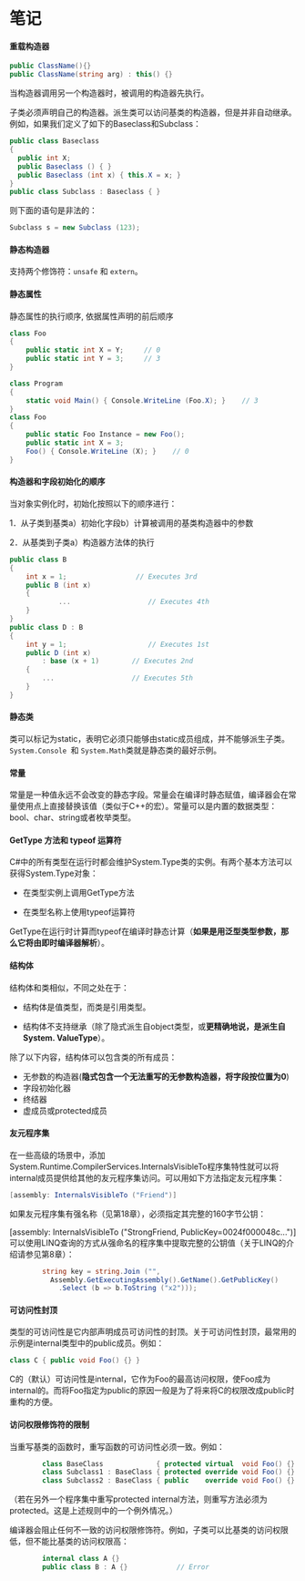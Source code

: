 # 笔记

#### 重载构造器

```C#
public ClassName(){}
public ClassName(string arg) : this() {}
```

当构造器调用另一个构造器时，被调用的构造器先执行。

子类必须声明自己的构造器。派生类可以访问基类的构造器，但是并非自动继承。例如，如果我们定义了如下的Baseclass和Subclass：

```C#
public class Baseclass
{
  public int X;
  public Baseclass () { }
  public Baseclass (int x) { this.X = x; }
}
public class Subclass : Baseclass { }
```

则下面的语句是非法的：

```C#
Subclass s = new Subclass (123);
```

#### 静态构造器

支持两个修饰符：`unsafe` 和  `extern`。

#### 静态属性

静态属性的执行顺序, 依据属性声明的前后顺序

```C#
class Foo
{
	public static int X = Y;     // 0
	public static int Y = 3;     // 3
}

```

```C#
class Program
{
	static void Main() { Console.WriteLine (Foo.X); }    // 3
}
class Foo
{
	public static Foo Instance = new Foo();
	public static int X = 3;
	Foo() { Console.WriteLine (X); }    // 0
}

```

#### 构造器和字段初始化的顺序

当对象实例化时，初始化按照以下的顺序进行：

1．从子类到基类a）初始化字段b）计算被调用的基类构造器中的参数

2．从基类到子类a）构造器方法体的执行

```C#
public class B
{
	int x = 1;                 // Executes 3rd
	public B (int x)
	{
            ...                   // Executes 4th
	}
}
public class D : B
{
	int y = 1;             	      // Executes 1st
	public D (int x)
		: base (x + 1)        // Executes 2nd
	{
		...                   // Executes 5th
	}
}

```

#### 静态类

类可以标记为static，表明它必须只能够由static成员组成，并不能够派生子类。`System.Console `和 `System.Math`类就是静态类的最好示例。

#### 常量

常量是一种值永远不会改变的静态字段。常量会在编译时静态赋值，编译器会在常量使用点上直接替换该值（类似于C++的宏）。常量可以是内置的数据类型：bool、char、string或者枚举类型。

#### GetType 方法和 typeof 运算符

C#中的所有类型在运行时都会维护System.Type类的实例。有两个基本方法可以获得System.Type对象：

-  在类型实例上调用GetType方法

-  在类型名称上使用typeof运算符

GetType在运行时计算而typeof在编译时静态计算（**如果是用泛型类型参数，那么它将由即时编译器解析**）。

#### 结构体

结构体和类相似，不同之处在于：

-  结构体是值类型，而类是引用类型。

-  结构体不支持继承（除了隐式派生自object类型，或**更精确地说，是派生自System. ValueType**）。

除了以下内容，结构体可以包含类的所有成员：

- 无参数的构造器(**隐式包含一个无法重写的无参数构造器，将字段按位置为0**)
- 字段初始化器
- 终结器
- 虚成员或protected成员

#### 友元程序集

在一些高级的场景中，添加System.Runtime.CompilerServices.InternalsVisibleTo程序集特性就可以将internal成员提供给其他的友元程序集访问。可以用如下方法指定友元程序集：

```C#
[assembly: InternalsVisibleTo ("Friend")]
```

如果友元程序集有强名称（见第18章），必须指定其完整的160字节公钥：

[assembly: InternalsVisibleTo ("StrongFriend, PublicKey=0024f000048c...")]可以使用LINQ查询的方式从强命名的程序集中提取完整的公钥值（关于LINQ的介绍请参见第8章）：

```C#
        string key = string.Join ("",
          Assembly.GetExecutingAssembly().GetName().GetPublicKey()
            .Select (b => b.ToString ("x2")));
```

#### 可访问性封顶

类型的可访问性是它内部声明成员可访问性的封顶。关于可访问性封顶，最常用的示例是internal类型中的public成员。例如：

```C#
class C { public void Foo() {} }
```

C的（默认）可访问性是internal，它作为Foo的最高访问权限，使Foo成为internal的。而将Foo指定为public的原因一般是为了将来将C的权限改成public时重构的方便。

#### 访问权限修饰符的限制

当重写基类的函数时，重写函数的可访问性必须一致。例如：

```C#
        class BaseClass             { protected virtual  void Foo() {} }
        class Subclass1 : BaseClass { protected override void Foo() {} }  // OK
        class Subclass2 : BaseClass { public    override void Foo() {} }  // Error
```

（若在另外一个程序集中重写protected internal方法，则重写方法必须为protected。这是上述规则中的一个例外情况。）

编译器会阻止任何不一致的访问权限修饰符。例如，子类可以比基类的访问权限低，但不能比基类的访问权限高：

```C#
        internal class A {}
        public class B : A {}            // Error
```
